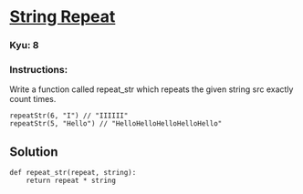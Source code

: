 # [String Repeat](https://www.codewars.com/kata/57a0e5c372292dd76d000d7e)

### Kyu:  8

### Instructions:  
Write a function called repeat_str which repeats the given string src exactly count times.
```
repeatStr(6, "I") // "IIIIII"
repeatStr(5, "Hello") // "HelloHelloHelloHelloHello"
```

## Solution

```
def repeat_str(repeat, string):
    return repeat * string
```
